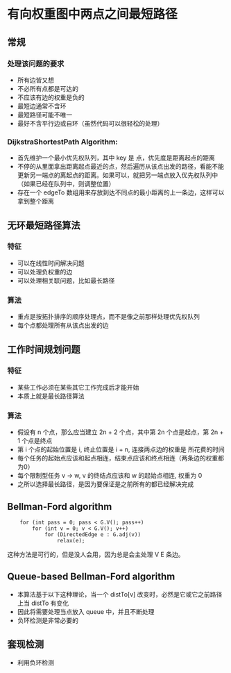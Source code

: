 # 有向权重图中两点之间最短路径

## 常规
### 处理该问题的要求
* 所有边皆又想
* 不必所有点都是可达的
* 不应该有边的权重是负的
* 最短边通常不含环
* 最短路径可能不唯一
* 最好不含平行边或自环（虽然代码可以很轻松的处理）

### DijkstraShortestPath Algorithm:
* 首先维护一个最小优先权队列，其中 key 是 点，优先度是距离起点的距离
* 不停的从里面拿出距离起点最近的点，然后遍历从该点出发的路径，看能不能更新另一端点的离起点的距离。如果可以，就把另一端点放入优先权队列中（如果已经在队列中，则调整位置）
* 存在一个 edgeTo 数组用来存放到达不同点的最小距离的上一条边，这样可以拿到整个距离


## 无环最短路径算法
### 特征
* 可以在线性时间解决问题
* 可以处理负权重的边
* 可以处理相关联问题，比如最长路径

### 算法
* 重点是按拓扑排序的顺序处理点，而不是像之前那样处理优先权队列
* 每个点都处理所有从该点出发的边


## 工作时间规划问题
### 特征
* 某些工作必须在某些其它工作完成后才能开始
* 本质上就是最长路径算法

### 算法
* 假设有 n 个点，那么应当建立 2n + 2 个点，其中第 2n 个点是起点，第 2n + 1 个点是终点
* 第 i 个点的起始位置是 i, 终止位置是 i + n, 连接两点边的权重是 所花费的时间
* 每个任务的起始点应该和起点相连，结束点应该和终点相连（两条边的权重都为0）
* 每个限制型任务 v -> w, v 的终结点应该和 w 的起始点相连, 权重为 0
* 之所以选择最长路径，是因为要保证是之前所有的都已经解决完成

## Bellman-Ford algorithm
```
    for (int pass = 0; pass < G.V(); pass++)
        for (int v = 0; v < G.V(); v++)
            for (DirectedEdge e : G.adj(v))
                relax(e);
```
这种方法是可行的，但是没人会用，因为总是会主处理 V E 条边。


## Queue-based Bellman-Ford algorithm
* 本算法基于以下这种理论，当一个 distTo[v] 改变时，必然是它或它之前路径上当 distTo 有变化
* 因此将需要处理当点放入 queue 中，并且不断处理
* 负环检测是非常必要的

## 套现检测
* 利用负环检测